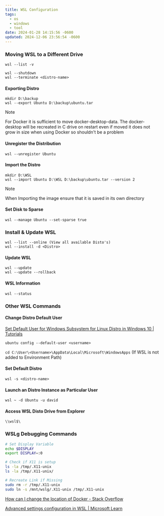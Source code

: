 ```yaml
---
title: WSL Configuration
tags:
  - os
  - windows
  - tool
date: 2024-01-28 14:15:56 -0600
updated: 2024-12-06 23:56:54 -0600
---
```


### Moving WSL to a Different Drive

```batch
wsl --list -v

wsl --shutdown
wsl --terminate <distro-name>
```

#### Exporting Distro

````batch
mkdir D:\backup
wsl --export Ubuntu D:\backup\ubuntu.tar
````

> [!NOTE]
> For Docker it is sufficient to move docker-desktop-data. The docker-desktop will be recreated in C drive on restart even if moved it does not grow in size when using Docker so shouldn't be a problem

#### Unregister the Distribution

````batch
wsl --unregister Ubuntu
````

#### Import the Distro

````batch
mkdir D:\WSL
wsl --import Ubuntu D:\WSL D:\backup\ubuntu.tar --version 2
````

 > [!NOTE]
 > When Importing the image ensure that it is saved in its own directory

#### Set Disk to Sparse

```batch
wsl --manage Ubuntu --set-sparse true
```

### Install & Update WSL

````batch
wsl --list --online (View all available Disto's)
wsl --install -d <Distro>
````

#### Update WSL

````batch
wsl --update
wsl --update --rollback
````

#### WSL Information

````batch
wsl --status
````

### Other WSL Commands

#### Change Distro Default User

[Set Default User for Windows Subsystem for Linux Distro in Windows 10 | Tutorials](https://www.tenforums.com/tutorials/128152-set-default-user-windows-subsystem-linux-distro-windows-10-a.html)

````batch
ubuntu config --default-user <username>
````

`cd C:\User\<Username>\AppData\Local\Microsoft\WindowsApps` (If WSL is not added to Environment Path)

#### Set Default Distro

````batch
wsl -s <distro-name> 
````

#### Launch an Distro Instance as Particular User

````batch
wsl ~ -d Ubuntu -u david
````

#### Access WSL Disto Drive from Explorer
  
`\\wsl$\`

### WSLg Debugging Commands

````bash
# Set Display Variable
echo $DISPLAY
export DISPLAY=:0 

# Check if X11 is setup
ls -la /tmp/.X11-unix
ls -la /tmp/.X11-unix/

# Recreate Link if Missing
sudo rm -r /tmp/.X11-unix 
sudo ln -s /mnt/wslg/.X11-unix /tmp/.X11-unix
````

[How can I change the location of Docker - Stack Overflow](https://stackoverflow.com/questions/62441307/how-can-i-change-the-location-of-docker-images-when-using-docker-desktop-on-wsl2)  

[Advanced settings configuration in WSL | Microsoft Learn](https://docs.microsoft.com/en-us/windows/wsl/wsl-config)
